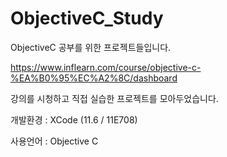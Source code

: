# ObjectiveC_Study
ObjectiveC 공부를 위한 프로젝트들입니다.

https://www.inflearn.com/course/objective-c-%EA%B0%95%EC%A2%8C/dashboard

강의를 시청하고 직접 실습한 프로젝트를 모아두었습니다.

개발환경 : XCode (11.6 / 11E708)

사용언어 : Objective C
